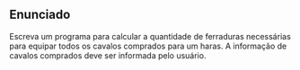 ## Enunciado

Escreva um programa para calcular a quantidade de ferraduras necessárias para equipar todos os cavalos comprados para um haras. A informação de cavalos comprados deve ser informada pelo usuário.